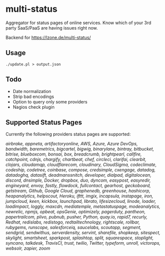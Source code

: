 # multi-status
Aggregator for status pages of online services. Know which of your 3rd party SaaS/PaaS are having issues right now.

Backend for https://lzone.de/multi-status/

## Usage

    ./update.pl > output.json
    
## Todo

- Date normalization
- Strip bad encodings
- Option to query only some providers
- Nagios check plugin

## Supported Status Pages

Currently the following providers status pages are supported:

*airbrake, appneta, artifactoryonline, AWS, Azure, Azure DevOps, bandwidth, baremetrics, bigcartel, bigwig, binarylane, bintray, bitbucket, bitrise, blueboxcom, bonsai, box, breadcrumb, brightpearl, callfire, catchpoint, cdnjs, chargify, chartbeat, chef, circleci, clarifai, clearbit, clojars, cloudamqp, cloudflarecom, cloudinary, CloudSigma, codeclimate, codeship, codetree, coinbase, compose, credsimple, cxengage, datadog, datadoghq, datasift, deadmanssnitch, developer, dialpad, digitalocean, discord, dnsimple, Docker, dropbox, duo, dyncom, easypost, easyredir, engineyard, envoy, fastly, flowdock, fullcontact, gearhost, geckoboard, getstream, Github, Google Cloud, graphenedb, greenhouse, hashicorp, heapanalytics, helpscout, Heroku, ifttt, imgix, incapsula, instapage, iron, jumpcloud, keen, kickbox, launchpad, librato, lifesizecloud, linode, loader, loadimpact, loggly, maxcdn, mediatemple, metastatuspage, modeanalytics, newrelic, npmjs, opbeat, opsGenie, optimizely, pagerduty, pantheon, papertrailcom, plivo, pubnub, pusher, Python, quay.io, rapid7, recurly, Redhat, redislabs, redistogo, redtailtechnology, rightscale, rollbar, rubygems, runscope, salesforceiq, saucelabs, scoutapp, segment, sendgrid, sendwithus, serverdensity, servint, sharefile, shopkeep, sitespect, skylight, smartsheet, sparkpost, splashtop, split, squarespace, stoplight, syncano, talkdesk, TravisCI, trust, twilio, Twitter, typeform, unroll, victorops, websolr, zapier, zoom*
